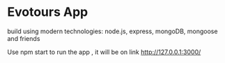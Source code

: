 # Evotours App

build using modern technologies: node.js, express, mongoDB, mongoose and friends 


Use npm start to run the app , it will be on link http://127.0.0.1:3000/

